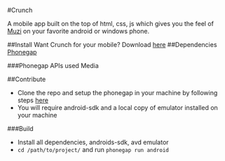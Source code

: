 #Crunch

A mobile app built on the top of html, css, js which gives you the feel of [Muzi](https://muzi.sdslabs.co.in) on your favorite android or windows phone.

##Install
Want Crunch for your mobile? Download [here](https://build.phonegap.com/apps/883851/install)
##Dependencies
[Phonegap](http://phonegap.com)

###Phonegap APIs used
Media

##Contribute
- Clone the repo and setup the phonegap in your machine by following steps [here](http://phonegap.com/install)
- You will require android-sdk and a local copy of emulator installed on your machine

###Build
- Install all dependencies, androids-sdk, avd emulator
- `cd /path/to/project/` and run `phonegap run android`
 

